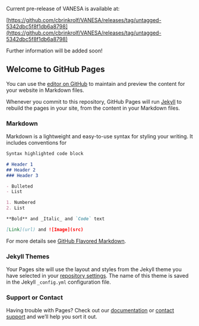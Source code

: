 Current pre-release of VANESA is available at:

[https://github.com/cbrinkrolf/VANESA/releases/tag/untagged-5342dbc5f8f1db6a8798](https://github.com/cbrinkrolf/VANESA/releases/tag/untagged-5342dbc5f8f1db6a8798)

Further information will be added soon!





## Welcome to GitHub Pages

You can use the [editor on GitHub](https://github.com/cbrinkrolf/VANESA/edit/gh-pages/index.md) to maintain and preview the content for your website in Markdown files.

Whenever you commit to this repository, GitHub Pages will run [Jekyll](https://jekyllrb.com/) to rebuild the pages in your site, from the content in your Markdown files.

### Markdown

Markdown is a lightweight and easy-to-use syntax for styling your writing. It includes conventions for

```markdown
Syntax highlighted code block

# Header 1
## Header 2
### Header 3

- Bulleted
- List

1. Numbered
2. List

**Bold** and _Italic_ and `Code` text

[Link](url) and ![Image](src)
```

For more details see [GitHub Flavored Markdown](https://guides.github.com/features/mastering-markdown/).

### Jekyll Themes

Your Pages site will use the layout and styles from the Jekyll theme you have selected in your [repository settings](https://github.com/cbrinkrolf/VANESA/settings). The name of this theme is saved in the Jekyll `_config.yml` configuration file.

### Support or Contact

Having trouble with Pages? Check out our [documentation](https://docs.github.com/categories/github-pages-basics/) or [contact support](https://support.github.com/contact) and we’ll help you sort it out.
